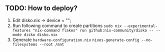## TODO: How to deploy?
  1. Edit disko.nix -> device = "<disk-name>";
  2. Run following command to create partitions
    ```
      sudo nix --experimental-features "nix-command flakes" run github:nix-community/disko -- --mode disko disko.nix 
    ```
  3. Generate `hardware-configuration.nix`
    ```
      nixos-generate-config --no-filesystems --root /mnt
    ```
